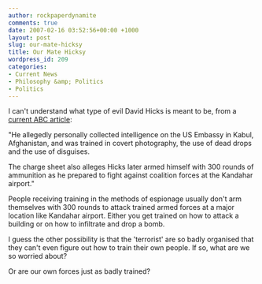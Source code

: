 ```yaml
---
author: rockpaperdynamite
comments: true
date: 2007-02-16 03:52:56+00:00 +1000
layout: post
slug: our-mate-hicksy
title: Our Mate Hicksy
wordpress_id: 209
categories:
- Current News
- Philosophy &amp; Politics
- Politics
---
```


I can't understand what type of evil David Hicks is meant to be, from a [current ABC article](http://www.abc.net.au/news/newsitems/200702/s1849401.htm):


"He allegedly personally collected intelligence on the US Embassy in Kabul, Afghanistan, and was trained in covert photography, the use of dead drops and the use of disguises.




The charge sheet also alleges Hicks later armed himself with 300 rounds of ammunition as he prepared to fight against coalition forces at the Kandahar airport."


People receiving training in the methods of espionage usually don't arm themselves with 300 rounds to attack trained armed forces at a major location like Kandahar airport. Either you get trained on how to attack a building or on how to infiltrate and drop a bomb.

I guess the other possibility is that the 'terrorist' are so badly organised that they can't even figure out how to train their own people. If so, what are we so worried about?

Or are our own forces just as badly trained?
